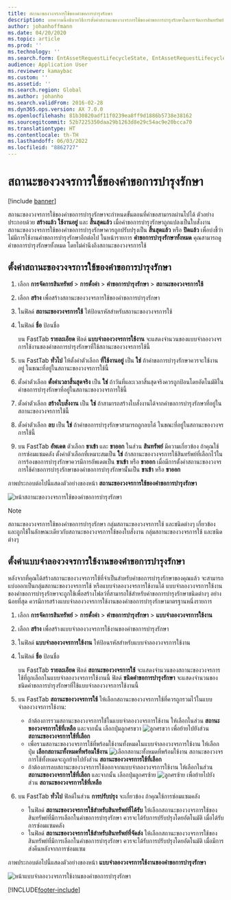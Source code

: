 ```yaml
---
title: สถานะของวงจรการใช้ของคำขอการบำรุงรักษา
description: บทความนี้อธิบายวิธีการตั้งค่าสถานะของวงจรการใช้ของคำขอการบำรุงรักษาในการจัดการสินทรัพย์
author: johanhoffmann
ms.date: 04/20/2020
ms.topic: article
ms.prod: ''
ms.technology: ''
ms.search.form: EntAssetRequestLifecycleState, EntAssetRequestLifecycleModel
audience: Application User
ms.reviewer: kamaybac
ms.custom: ''
ms.assetid: ''
ms.search.region: Global
ms.author: johanho
ms.search.validFrom: 2016-02-28
ms.dyn365.ops.version: AX 7.0.0
ms.openlocfilehash: 81b30820adf11f0239ea8ff9d1886b5738e38162
ms.sourcegitcommit: 52b7225350daa29b1263d8e29c54ac9e20bcca70
ms.translationtype: HT
ms.contentlocale: th-TH
ms.lasthandoff: 06/03/2022
ms.locfileid: "8862727"
---
```

# <a name="maintenance-request-lifecycle-states"></a>สถานะของวงจรการใช้ของคำขอการบำรุงรักษา

[!include [banner](../../includes/banner.md)]

 


สถานะของวงจรการใช้ของคำขอการบำรุงรักษาจะกำหนดขั้นตอนที่คำขอสามารถผ่านไปได้ ตัวอย่างประกอบด้วย **สร้างแล้ว** **ใช้งานอยู่** และ **สิ้นสุดแล้ว** เมื่อคำขอการบำรุงรักษาถูกแปลงเป็นใบสั่งงาน สถานะของวงจรการใช้ของคำขอการบำรุงรักษาควรถูกปรับปรุงเป็น **สิ้นสุดแล้ว** หรือ **ปิดแล้ว** เพื่อบ่งชี้ว่าไม่มีการใช้งานคำขอการบำรุงรักษาอีกต่อไป ในหน้ารายการ **คำขอการบำรุงรักษาทั้งหมด** คุณสามารถดูคำขอการบำรุงรักษาทั้งหมด โดยไม่คำนึงถึงสถานะของวงจรการใช้

## <a name="set-up-maintenance-request-lifecycle-states"></a>ตั้งค่าสถานะของวงจรการใช้ของคำขอการบำรุงรักษา

1. เลือก **การจัดการสินทรัพย์** \> **การตั้งค่า** \> **คำขอการบำรุงรักษา** \> **สถานะของวงจรการใช้**
2. เลือก **สร้าง** เพื่อสร้างสถานะของวงจรการใช้ของคำขอการบำรุงรักษา
3. ในฟิลด์ **สถานะของวงจรการใช้** ให้ป้อนรหัสสำหรับสถานะของวงจรการใช้
4. ในฟิลด์ **ชื่อ** ป้อนชื่อ

    บน FastTab **รายละเอียด** ฟิลด์ **แบบจำลองวงจรการใช้งาน** จะแสดงจำนวนของแบบจำลองวงจรการใช้งานของคำขอการบำรุงรักษาที่ใช้สถานะของวงจรการใช้นี้

5. บน FastTab **ทั่วไป** ให้ตั้งค่าตัวเลือก **ที่ใช้งานอยู่** เป็น **ใช่** ถ้าคำขอการบำรุงรักษาควรจะใช้งานอยู่ ในขณะที่อยู่ในสถานะของวงจรการใช้นี้
6. ตั้งค่าตัวเลือก **ตั้งค่าเวลาสิ้นสุดจริง** เป็น **ใช่** ถ้าวันที่และเวลาสิ้นสุดจริงควรถูกป้อนโดยอัตโนมัติในคำขอการบำรุงรักษาที่อยู่ในสถานะของวงจรการใช้นี้
7. ตั้งค่าตัวเลือก **สร้างใบสั่งงาน** เป็น **ใช่** ถ้าสามารถสร้างใบสั่งงานได้จากคำขอการบำรุงรักษาที่อยู่ในสถานะของวงจรการใช้นี้
8. ตั้งค่าตัวเลือก **ลบ** เป็น **ใช่** ถ้าคำขอการบำรุงรักษาสามารถถูกลบได้ ในขณะที่อยู่ในสถานะของวงจรการใช้นี้
9. บน FastTab **อัพเดต** ตัวเลือก **ขาเข้า** และ **ขาออก** ในส่วน **สินทรัพย์** มีความเกี่ยวข้อง ถ้าคุณใช้การซ่อมแซมคลัง ตั้งค่าตัวเลือกที่เหมาะสมเป็น **ใช่** ถ้าสถานะของวงจรการใช้สินทรัพย์ที่เลือกไว้ในการร้องขอการบำรุงรักษาควรมีการอัพเดตเป็น **ขาเข้า** หรือ **ขาออก** เมื่อมีการตั้งค่าสถานะของวงจรการใช้คำขอการบำรุงรักษาของคำขอการบำรุงรักษานั้นเป็น **ขาเข้า** หรือ **ขาออก**

ภาพประกอบต่อไปนี้แสดงตัวอย่างของหน้า **สถานะของวงจรการใช้ของคำขอการบำรุงรักษา**

![หน้าสถานะของวงจรการใช้ของคำขอการบำรุงรักษา](media/02-setup-for-requests.png)

> [!NOTE]
> สถานะของวงจรการใช้ของคำขอการบำรุงรักษา กลุ่มสถานะของวงจรการใช้ และชนิดต่างๆ เกี่ยวข้องและถูกใช้ในลักษณะเดียวกับสถานะของวงจรการใช้ของใบสั่งงาน กลุ่มสถานะของวงจรการใช้ และชนิดต่างๆ 

## <a name="set-up-maintenance-request-lifecycle-models"></a>ตั้งค่าแบบจำลองวงจรการใช้งานของคำขอการบำรุงรักษา

หลังจากที่คุณได้สร้างสถานะของวงจรการใช้ที่จำเป็นสำหรับคำขอการบำรุงรักษาของคุณแล้ว จะสามารถแบ่งออกเป็นกลุ่มสถานะของวงจรการใช้ หรือแบบจำลองวงจรการใช้งานได้ แบบจำลองวงจรการใช้งานของคำขอการบำรุงรักษาจะถูกใช้เพื่อสร้างโฟลว์ที่สามารถใช้สำหรับคำขอการบำรุงรักษาชนิดต่างๆ อย่างน้อยที่สุด ควรมีการสร้างแบบจำลองวงจรการใช้งานของคำขอการบำรุงรักษามาตรฐานหนึ่งรายการ

1. เลือก **การจัดการสินทรัพย์** \> **การตั้งค่า** \> **คำขอการบำรุงรักษา** \> **แบบจำลองวงจรการใช้งาน**
2. เลือก **สร้าง** เพื่อสร้างแบบจำลองวงจรการใช้งานของคำขอการบำรุงรักษา
3. ในฟิลด์ **แบบจำลองวงจรการใช้งาน** ให้ป้อนรหัสสำหรับแบบจำลองวงจรการใช้งาน
4. ในฟิลด์ **ชื่อ** ป้อนชื่อ

    บน FastTab **รายละเอียด** ฟิลด์ **สถานะของวงจรการใช้** จะแสดงจำนวนของสถานะของวงจรการใช้ที่ถูกเลือกในแบบจำลองวงจรการใช้งานนี้ ฟิลด์ **ชนิดคำขอการบำรุงรักษา** จะแสดงจำนวนของชนิดคำขอการบำรุงรักษาที่ใช้แบบจำลองวงจรการใช้งานนี้

5. บน FastTab **สถานะของวงจรการใช้** ให้เลือกสถานะของวงจรการใช้ที่ควรถูกรวมไว้ในแบบจำลองวงจรการใช้งาน:

    - ถ้าต้องการรวมสถานะของวงจรการใช้ในแบบจำลองวงจรการใช้งาน ให้เลือกในส่วน **สถานะของวงจรการใช้ที่เหลือ** และจากนั้น เลือกปุ่มลูกศรขวา ![ลูกศรขวา](media/03-setup-for-requests.png) เพื่อย้ายไปยังส่วน **สถานะของวงจรการใช้ที่เลือก**
    - เพื่อรวมสถานะของวงจรการใช้ที่พร้อมใช้งานทั้งหมดในแบบจำลองวงจรการใช้งาน ให้เลือกปุ่ม **เลือกสถานะทั้งหมดที่พร้อมใช้งาน** ![เลือกสถานะทั้งหมดที่พร้อมใช้งาน](media/04-setup-for-requests.png) สถานะของวงจรการใช้ทั้งหมดจะถูกย้ายไปยังส่วน **สถานะของวงจรการใช้ที่เลือก**
    - ถ้าต้องการลบสถานะของวงจรการใช้ออกจากแบบจำลองวงจรการใช้งาน ให้เลือกในส่วน **สถานะของวงจรการใช้ที่เลือก** และจากนั้น เลือกปุ่มลูกศรซ้าย ![ลูกศรซ้าย](media/05-setup-for-requests.png) เพื่อย้ายไปยังส่วน **สถานะของวงจรการใช้ที่เหลือ**

6. บน FastTab **ทั่วไป** ฟิลด์ในส่วน **การปรับปรุง** จะเกี่ยวข้อง ถ้าคุณใช้การซ่อมแซมคลัง

    - ในฟิลด์ **สถานะของวงจรการใช้สำหรับสินทรัพย์ที่ได้รับ** ให้เลือกสถานะของวงจรการใช้ของสินทรัพย์ที่มีการเลือกในคำขอการบำรุงรักษา ควรจะได้รับการปรับปรุงโดยอัตโนมัติ เมื่อได้รับการซ่อมแซมคลัง
    - ในฟิลด์ **สถานะของวงจรการใช้สำหรับสินทรัพย์ที่จัดส่ง** ให้เลือกสถานะของวงจรการใช้ของสินทรัพย์ที่มีการเลือกในคำขอการบำรุงรักษา ควรจะได้รับการปรับปรุงโดยอัตโนมัติ เมื่อมีการส่งคืนหลังจากการซ่อมแซม

ภาพประกอบต่อไปนี้แสดงตัวอย่างของหน้า **แบบจำลองวงจรการใช้งานของคำขอการบำรุงรักษา**

![หน้าแบบจำลองวงจรการใช้งานของคำขอการบำรุงรักษา](media/06-setup-for-requests.png)


[!INCLUDE[footer-include](../../../includes/footer-banner.md)]